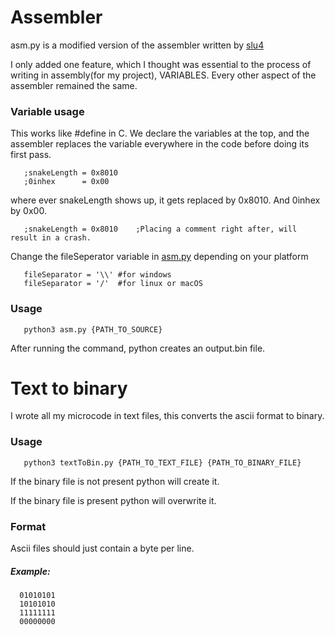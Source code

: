 # Assembler
asm.py is a modified version of the assembler written by [slu4](https://github.com/slu4coder/Minimal-UART-CPU-System)

I only added one feature, which I thought was essential to the process of writing in assembly(for my project), VARIABLES. Every other aspect of the assembler remained the same. 

 ### Variable usage
 This works like #define in C. We declare the variables at the top, and  the assembler replaces the variable everywhere in the code before doing  its first pass.
 
 ```
    ;snakeLength = 0x8010
    ;0inhex      = 0x00
  ```
  where ever snakeLength shows up, it gets replaced by 0x8010. And 0inhex by 0x00.
 
```
   ;snakeLength = 0x8010    ;Placing a comment right after, will result in a crash.
 ```
  
 Change the fileSeperator variable in [asm.py]() depending on your platform

```
   fileSeparator = '\\' #for windows
   fileSeparator = '/'  #for linux or macOS
 ```

### Usage
```
   python3 asm.py {PATH_TO_SOURCE}
 ```
 After running the command, python creates an output.bin file.
 
# Text to binary
I wrote all my microcode in text files, this converts the ascii format to binary.

### Usage
```
   python3 textToBin.py {PATH_TO_TEXT_FILE} {PATH_TO_BINARY_FILE}
 ```
 If the binary file is not present python will create it.
 
 If the binary file is present python will overwrite it.
 
 ### Format
 Ascii files should just contain a byte per line.

 ##### Example:
 ```
   01010101
   10101010
   11111111
   00000000
 ```
 


